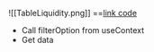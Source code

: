 ![[TableLiquidity.png]]
==[link code](src\views\MarketLiquidity\table-liquity\index.js)
- Call filterOption from useContext
- Get data